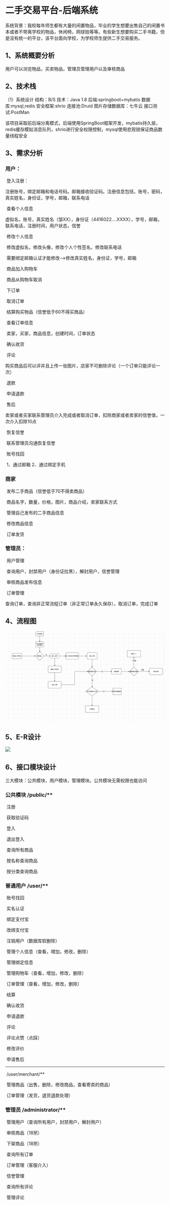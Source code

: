 # 二手交易平台-后端系统

​	系统背景：我校每年师生都有大量的闲置物品，毕业的学生想要出售自己的闲置书本或者不带离学校的物品，休闲椅，网球拍等等。有些新生想要购买二手书籍，但是没有统一的平台，该平台面向学校，为学校师生提供二手交易服务。

## 1、系统概要分析

用户可以浏览物品，买卖物品，管理员管理用户以及审核商品

## 2、技术栈

（1）系统设计
		结构：B/S
		技术：Java 1.8
			后端:springboot+mybatis
			数据库:mysql,redis
			安全框架:shrio
			连接池:Druid
			图片存储数据库：七牛云
		接口测试:PostMan

该项目采取前后端分离模式，后端使用SpringBoot框架开发，mybatis持久层，redis缓存模拟消息队列，shrio进行安全权限控制，mysql使用悲观锁保证商品数量线程安全

## 3、需求分析

### 用户：

​	登入注册：

​			注册账号，绑定邮箱和电话号码。邮箱接收验证码。注册信息包括，账号，密码，真实姓名，身份证，学号，邮箱，联系电话

​	查看个人信息

​			虚拟名，账号，真实姓名（邹XX），身份证（4416022....XXXX），学号，邮箱，联系电话，注册时间，用户状态，信誉

​	修改个人信息

​			修改虚拟名，修改头像，修改个人个性签名，修改联系电话

​			需要绑定邮箱认证才能修改—>修改真实姓名，身份证，学号，邮箱

​	商品加入购物车

​	商品从购物车取消

​	下订单

​	取消订单

​	结算购买物品（信誉低于60不得买商品）

​	查看订单信息

​			卖家，买家，商品信息，创建时间，订单状态

​	确认收货

​	评论

​			购买商品后可以评并且上传一张图片，店家不可删除评论（一个订单只能评论一次）

​	退款

​			申请退款

​	售后

​		卖家或者买家联系管理员介入完成或者取消订单，扣除商家或者卖家的信誉值，一次介入扣除10点

​	恢复信誉

​		联系管理员沟通恢复信誉

​	账号找回

​		1、通过邮箱  2、通过绑定手机

### 商家

​	发布二手商品（信誉低于70不得卖商品）

​			商品名字，数量，价格，图片，商品介绍，卖家联系方式

​	管理自己发布的二手商品信息

​			修改商品信息

​	订单发货

### 管理员：

​	用户管理

​		查询用户，封禁用户（身份证拉黑），解封用户，信誉管理

​	审核商品发布信息

​	订单管理

​		查询订单，查询非正常流程订单（非正常订单永久保存），取消订单，完成订单

## 4、流程图

![](picture\流程图.png)

## 5、E-R设计

![](picture\E-R图.png)

## 6、接口模块设计

三大模块：公共模块，用户模块，管理模块。公共模块无需权限也能访问

### 公共模块 /public/**

​		注册

​		获取验证码

​		登入

​		退出登入

​		查询所有商品

​		按名称查询商品

​		按分类查询商品

### 普通用户 /user/**

​		账号找回

​		实名认证

​		绑定支付宝

​		改绑支付宝

​		注销用户（数据库软删除）

​		管理个人信息（查看，增加，修改，删除）

​		管理绑定信息

​		管理购物车（查看，增加，修改，删除）

​		订单管理（查看，增加，修改，删除）

​		结算

​		确认收货

​		申请退款

​		评论

​		评论点赞（点踩）

​		修改评价

​		申请售后

-------------------------------------------------

​		/user/merchant/**

​		管理商品（出售，删除，修改商品，查看寄卖的商品）

​		订单管理（发货，退货退款处理）

### 管理员 /administrator/**

​		管理用户（查询所有用户，封禁用户，解封用户）

​		审核商品（18🈲）

​		下架商品（18🈲）

​		查询所有订单

​		订单管理（客服介入）

​		信誉管理

​		查询所有评论

​		管理评论

